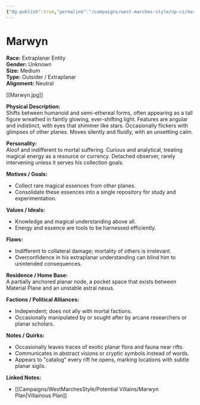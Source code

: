 ```yaml
---
{"dg-publish":true,"permalink":"/campaigns/west-marches-style/np-cs/marwyn/"}
---
```


# Marwyn

**Race:** Extraplanar Entity  
**Gender:** Unknown  
**Size:** Medium  
**Type:** Outsider / Extraplanar  
**Alignment:** Neutral  

[[Marwyn.jpg]]

**Physical Description:**  
Shifts between humanoid and semi-ethereal forms, often appearing as a tall figure wreathed in faintly glowing, ever-shifting light. Features are angular and indistinct, with eyes that shimmer like stars. Occasionally flickers with glimpses of other planes. Moves silently and fluidly, with an unsettling calm.  

**Personality:**  
Aloof and indifferent to mortal suffering. Curious and analytical, treating magical energy as a resource or currency. Detached observer, rarely intervening unless it serves his collection goals.  

**Motives / Goals:**  
- Collect rare magical essences from other planes.  
- Consolidate these essences into a single repository for study and experimentation.  

**Values / Ideals:**  
- Knowledge and magical understanding above all.  
- Energy and essence are tools to be harnessed efficiently.  

**Flaws:**  
- Indifferent to collateral damage; mortality of others is irrelevant.  
- Overconfidence in his extraplanar understanding can blind him to unintended consequences.  

**Residence / Home Base:**  
A partially anchored planar node, a pocket space that exists between Material Plane and an unstable astral nexus.  

**Factions / Political Alliances:**  
- Independent; does not ally with mortal factions.  
- Occasionally manipulated by or sought after by arcane researchers or planar scholars.  

**Notes / Quirks:**  
- Occasionally leaves traces of exotic planar flora and fauna near rifts.  
- Communicates in abstract visions or cryptic symbols instead of words.  
- Appears to "catalog" every rift he opens, marking locations with subtle planar sigils.  

**Linked Notes:**  
- [[Campaigns/WestMarchesStyle/Potential Villains/Marwyn Plan\|Villainous Plan]]

